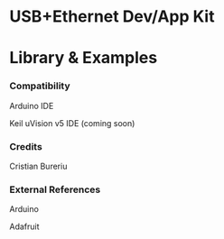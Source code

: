 # USB+Ethernet Dev/App Kit
# Library & Examples

### Compatibility

Arduino IDE

Keil uVision v5 IDE (coming soon)

### Credits

Cristian Bureriu

### External References

Arduino

Adafruit
